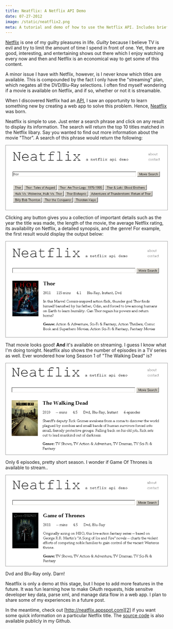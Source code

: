 ```yaml
---
title: Neatflix: A Netflix API Demo
date: 07-27-2012
image: /static/neatflix2.png
meta: A tutorial and demo of how to use the Netflix API. Includes brief OAuth guide.
---
```


[Netflix][1] is one of my guilty pleasures in life. *Guilty* because I believe TV is evil and try to limit the amount of time I spend in front of one. Yet, there are good, interesting, and entertaining shows out there which I enjoy watching every now and then and Netflix is an economical way to get some of this content.

A minor issue I have with Netflix, however, is I never know which titles are available. This is compounded by the fact I only have the "streaming" plan, which negates all the DVD/Blu-Ray selections. I often find myself wondering if a movie is available on Netflix, and if so, whether or not it is streamable.

When I discovered Netflix had an [API][3], I saw an opportunity to learn something new by creating a web app to solve this problem. Hence, [Neatflix][2] was born.

Neatflix is simple to use. Just enter a search phrase and click on any result to display its information. The search will return the top 10 titles matched in the Netflix libary. Say you wanted to find out more information about the movie "Thor". A search of this phrase would return the following:

<a href="/static/neatflix2.png"><img class="pure-img center" src="/static/neatflix2.png" alt="neatflix home page" style="display:block; margin-left:auto; margin-right:auto; border:1px solid #999;" width="560px" /></a>

Clicking any button gives you a collection of important details such as the year the title was made, the length of the movie, the average Netflix rating, its availability on Netflix, a detailed synopsis, and the genre! For example, the first result would display the output below:

<a href="/static/neatflix3.png"><img class="pure-img center" src="/static/neatflix3.png" alt="neatflix result page" style="display:block; margin-left:auto; margin-right:auto; border:1px solid #999;" width="560px" /></a>

That movie looks good! **And** it's available on streaming. I guess I know what I'm doing tonight. Neatflix also shows the number of episodes in a TV series as well. Ever wondered how long Season 1 of "The Walking Dead" is?

<a href="/static/neatflix4.png"><img class="pure-img center" src="/static/neatflix4.png" alt="neatflix walking dead" style="display:block; margin-left:auto; margin-right:auto; border:1px solid #999;" width="560px" /></a>

Only 6 episodes, pretty short season. I wonder if Game Of Thrones is available to stream..

<a href="/static/neatflix5.png"><img class="pure-img center" src="/static/neatflix5.png" alt="neatflix game of thrones" style="display:block; margin-left:auto; margin-right:auto; border:1px solid #999;" width="560px" /></a>

Dvd and Blu-Ray only. Darn!

Neatflix is only a demo at this stage, but I hope to add more features in the future. It was fun learning how to make OAuth requests, hide sensitve developer key data, parse xml, and manage data flow in a web app. I plan to share some of my experiences in a future post.

In the meantime, check out [http://neatflix.appspot.com][2] if you want some quick information on a particular Netflix title. The [source code][4] is also available publicly in my Github.

[1]: http://www.netflix.com
[2]: http://neatflix.appspot.com
[3]: http://developer.netflix.com/
[4]: https://github.com/alexle/Neatflix
